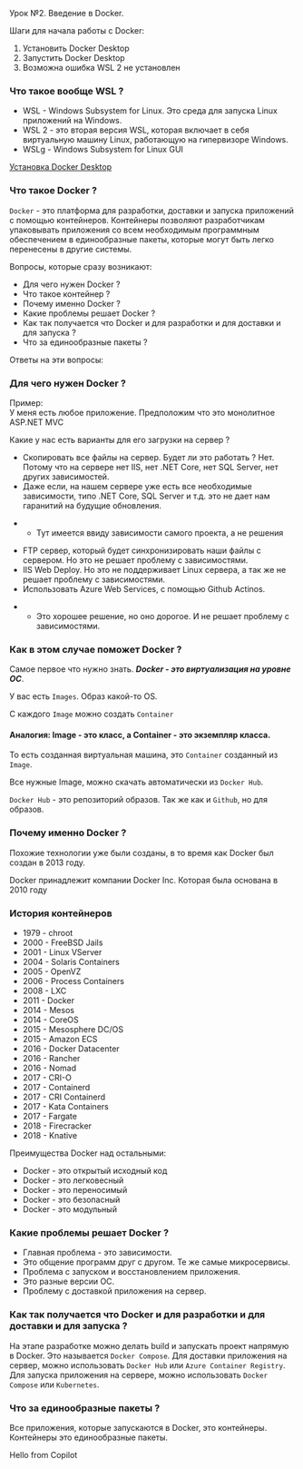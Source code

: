 Урок №2. Введение в Docker.

Шаги для начала работы с Docker:
1. Установить Docker Desktop
2. Запустить Docker Desktop
3. Возможна ошибка WSL 2 не установлен

### Что такое вообще WSL ? 

* WSL - Windows Subsystem for Linux. Это среда для запуска Linux приложений на Windows.
* WSL 2 - это вторая версия WSL, которая включает в себя виртуальную машину Linux, работающую на гипервизоре Windows.
* WSLg - Windows Subsystem for Linux GUI

[Установка Docker Desktop](https://docs.docker.com/desktop/install/windows-install/)

### Что такое Docker ?
`Docker` - это платформа для разработки, доставки и запуска приложений с помощью контейнеров. Контейнеры позволяют разработчикам упаковывать приложения со всем необходимым программным обеспечением в единообразные пакеты, которые могут быть легко перенесены в другие системы.

Вопросы, которые сразу возникают:
- Для чего нужен Docker ?
- Что такое контейнер ?
- Почему именно Docker ?
- Какие проблемы решает Docker ?
- Как так получается что Docker и для разработки и для доставки и для запуска ?
- Что за единообразные пакеты ?

Ответы на эти вопросы: 

### Для чего нужен Docker ?
Пример: 
<br>
У меня есть любое приложение. Предположим что это монолитное ASP.NET MVC  

Какие у нас есть варианты для его загрузки на сервер ? 
- Скопировать все файлы на сервер. Будет ли это работать ? Нет. Потому что на сервере нет IIS, нет .NET Core, нет SQL Server, нет других зависимостей.
- Даже если, на нашем сервере уже есть все необходимые зависимости, типо .NET Core, SQL Server и т.д. это не дает нам гаранитий на будущие обновления.
* * Тут имеется ввиду зависимости самого проекта, а не решения
- FTP сервер, который будет синхронизировать наши файлы с сервером. Но это не решает проблему с зависимостями.
- IIS Web Deploy. Но это не поддерживает Linux сервера, а так же не решает проблему с зависимостями.
- Использовать Azure Web Services, с помощью Github Actinos.
* * Это хорошее решение, но оно дорогое. И не решает проблему с зависимостями.


### Как в этом случае поможет Docker ?

Самое первое что нужно знать. ***Docker - это виртуализация на уровне ОС***.

У вас есть `Images`. Образ какой-то OS.

С каждого  `Image` можно создать `Container`
#### Аналогия: Image - это класс, а Container - это экземпляр класса.

То есть созданная виртуальная машина, это `Container` созданный из `Image`.

Все нужные Image, можно скачать автоматически из `Docker Hub`.


`Docker Hub` - это репозиторий образов. Так же как и `Github`, но для образов.


### Почему именно Docker ?

Похожие технологии уже были созданы, в то время как Docker был создан в 2013 году.

Docker принадлежит компании Docker Inc. Которая была основана в 2010 году

### История контейнеров 
* 1979 - chroot
* 2000 - FreeBSD Jails
* 2001 - Linux VServer
* 2004 - Solaris Containers
* 2005 - OpenVZ
* 2006 - Process Containers
* 2008 - LXC
* 2011 - Docker
* 2014 - Mesos
* 2014 - CoreOS
* 2015 - Mesosphere DC/OS
* 2015 - Amazon ECS
* 2016 - Docker Datacenter
* 2016 - Rancher
* 2016 - Nomad
* 2017 - CRI-O
* 2017 - Containerd
* 2017 - CRI Containerd
* 2017 - Kata Containers
* 2017 - Fargate
* 2018 - Firecracker
* 2018 - Knative

Преимущества Docker над остальными:
* Docker - это открытый исходный код
* Docker - это легковесный
* Docker - это переносимый
* Docker - это безопасный
* Docker - это модульный


### Какие проблемы решает Docker ?
* Главная проблема - это зависимости.
* Это общение программ друг с другом. Те же самые микросервисы.
* Проблема с запуском и восстановлением приложения.
* Это разные версии ОС.
* Проблему с доставкой приложения на сервер.


### Как так получается что Docker и для разработки и для доставки и для запуска ?
 
На этапе разработке можно делать build и запускать проект напрямую в Docker. Это называется `Docker Compose`.
Для доставки приложения на сервер, можно использовать `Docker Hub` или `Azure Container Registry`.
Для запуска приложения на сервере, можно использовать `Docker Compose` или `Kubernetes`.

### Что за единообразные пакеты ?

Все приложения, которые запускаются в Docker, это контейнеры. Контейнеры это единообразные пакеты.


Hello from Copilot



